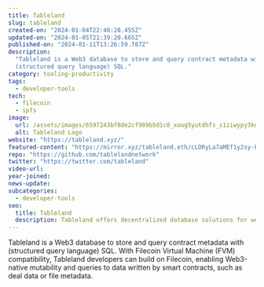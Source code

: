 ```yaml
---
title: Tableland
slug: tableland
created-on: "2024-01-04T22:40:28.455Z"
updated-on: "2024-01-05T21:39:20.665Z"
published-on: "2024-01-11T13:26:59.787Z"
description:
  "Tableland is a Web3 database to store and query contract metadata with
  (structured query language) SQL."
category: tooling-productivity
tags:
  - developer-tools
tech:
  - filecoin
  - ipfs
image:
  url: /assets/images/6597243bf8de2cf989b5d1c0_xoug5yutdhfs_s1ziwypy3knkkxygigdict_0jnxcxm.svg
  alt: Tableland Logo
website: "https://tableland.xyz/"
featured-content: "https://mirror.xyz/tableland.eth/cLDRyLa7aMEf1y2sy-PhQtllnZ1YK_oxoS-U2Sf30_Y"
repo: "https://github.com/tablelandnetwork"
twitter: "https://twitter.com/tableland"
video-url:
year-joined:
news-update:
subcategories:
  - developer-tools
seo:
  title: Tableland
  description: Tableland offers decentralized database solutions for web3 applications.
---
```


Tableland is a Web3 database to store and query contract metadata with (structured query language) SQL. With Filecoin Virtual Machine (FVM) compatibility, Tableland developers can build on Filecoin, enabling Web3-native mutability and queries to data written by smart contracts, such as deal data or file metadata.
